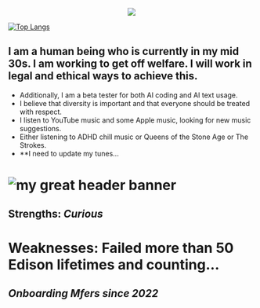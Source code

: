 <p align="center"><a href="https://github.com/SophiaG20/github-readme-stats">
  <img align="center" src="https://github-readme-stats.vercel.app/api?username=SophiaG20&show_icons=true&theme=purple" />
</a></p>

[![Top Langs](https://github-readme-stats.vercel.app/api/top-langs/?username=SophiaG20&layout=compact&theme=purple&card_width=800&langs_count=10)](https://github.com/SophiaG20/github-readme-stats)


## I am a human being who is currently in my mid 30s. I am working to get off welfare. I will work in legal and ethical ways to achieve this. 
 - Additionally, I am a beta tester for both AI coding and AI text usage. 
 - I believe that diversity is important and that everyone should be treated with respect.
 - I listen to YouTube music and some Apple music, looking for new music suggestions.
 - Either listening to ADHD chill music or Queens of the Stone Age or The Strokes. 
 - **I need to update my tunes...

# ![my great header banner](March.png)

## Strengths: ***Curious***

# Weaknesses: **Failed more than 50 Edison lifetimes and counting...**

## ***Onboarding Mfers since 2022***
